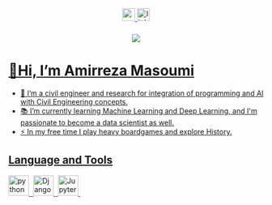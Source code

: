 <div align="center">
 <a href="mailto:amirreza.7798@gmail.com" target="_blank">
    <img src="https://img.shields.io/static/v1?message=Gmail&logo=gmail&label=&color=D14836&logoColor=white&labelColor=&style=for-the-badge" height="25" alt="gmail logo"  />
 </a>
 <a href="www.linkedin.com/in/amirreza-masoumi/" target="_blank">
   <img src="https://img.shields.io/static/v1?message=LinkedIn&logo=linkedin&label=&color=0077B5&logoColor=white&labelColor=&style=for-the-badge" height="25" alt="linkedin logo"  />
</div>

###

<div align="center">
  <img src="https://visitor-badge.laobi.icu/badge?page_id=alireza-a2f.alireza-a2f&"  />
</div>

###    

# **👋Hi, I’m Amirreza Masoumi**
- 👀 I’m a civil engineer and research for integration of programming and AI with Civil Engineering concepts. 
- 📚 I’m currently learning Machine Learning and Deep Learning, and I'm passionate to become a data scientist as well.
- ⚡ In my free time I play heavy boardgames and explore History.
## **Language and Tools**
<div align="left">
  <img src="https://github.com/Amir-msi44/Amir-msi44/assets/154964674/762b68b8-eb19-4cfd-a92b-62347ce160da" height="40" alt="python logo" />
  <img width="1" />
  <img src="https://github.com/Amir-msi44/Amir-msi44/assets/154964674/b1dbb79f-2fc3-4c1d-905f-bbdeaec800f2" height="40" alt="Django logo" />
  <img width="1" />
  <img src="https://github.com/Amir-msi44/Amir-msi44/assets/154964674/4f10b791-76d1-4597-8371-3562e4f163c6" height="40" alt="Jupyter logo" />
  <img width="1" />
</div>
<!---
Amir-msi44/Amir-msi44 is a ✨ special ✨ repository because its `README.md` (this file) appears on your GitHub profile.
You can click the Preview link to take a look at your changes.
--->
